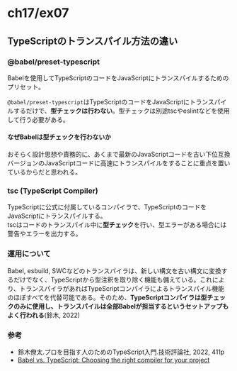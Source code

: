 # ch17/ex07

## TypeScriptのトランスパイル方法の違い

### @babel/preset-typescript

Babelを使用してTypeScriptのコードをJavaScriptにトランスパイルするためのプリセット。

`@babel/preset-typescript`はTypeScriptのコードをJavaScriptにトランスパイルするだけで、**型チェックは行わない**。型チェックは別途tscやeslintなどを使用して行う必要がある。

#### なぜBabelは型チェックを行わないか

おそらく設計思想や責務的に、あくまで最新のJavaScriptコードを古い下位互換バージョンのJavaScriptコードに高速にトランスパイルをすることに重点を置いているからだと思われる。

### tsc (TypeScript Compiler)

TypeScriptに公式に付属しているコンパイラで、TypeScriptのコードをJavaScriptにトランスパイルする。  
tscはコードのトランスパイル中に**型チェック**を行い、型エラーがある場合には警告やエラーを出力する。  

### 運用について

Babel, esbuild, SWCなどのトランスパイラは、新しい構文を古い構文に変換するだけでなく、TypeScriptから型注釈を取り除く機能も備えている。これにより、トランスパイラがあればTypeScriptコンパイラによるトランスパイル機能のほぼすべてを代替可能である。そのため、**TypeScriptコンパイラは型チェックのみに使用し、トランスパイルは全部Babelが担当するというセットアップもよく行われる**(鈴木, 2022)

### 参考

- 鈴木僚太.プロを目指す人のためのTypeScript入門.技術評論社, 2022, 411p
- [Babel vs. TypeScript: Choosing the right compiler for your project](https://blog.logrocket.com/babel-vs-typescript-choosing-right-compiler-project/)
